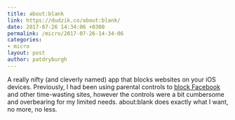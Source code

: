 ```yaml
---
title: about:blank
link: https://dudzik.co/about:blank/
date: 2017-07-26 14:34:06 +0300
permalink: /micro/2017-07-26-14-34-06
categories:
- micro
layout: post
author: patdryburgh
---
```


A really nifty (and cleverly named) app that blocks websites on your iOS devices. Previously, I had been using parental controls to [block Facebook](http://patdryburgh.com/micro/2017-06-15-21-19-16) and other time-wasting sites, however the controls were a bit cumbersome and overbearing for my limited needs. about:blank does exactly what I want, no more, no less.